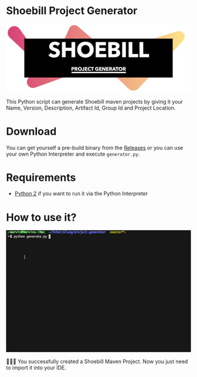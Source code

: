 # Shoebill Project Generator

![Project Generator Title](docs/title.png)

This Python script can generate Shoebill maven projects by giving it your Name, Version, Description, Artifact Id, Group Id and Project Location.

# Download

You can get yourself a pre-build binary from the [Releases](https://github.com/Shoebill/project-generator/releases) or you can use your own Python Interpreter and execute ```generator.py```.

# Requirements

* [Python 2](https://www.python.org/downloads/) if you want to run it via the Python Interpreter

# How to use it?

![Demonstration](docs/demonstration.gif)

🎉🎉🎉 You successfully created a Shoebill Maven Project. Now you just need to import it into your IDE.